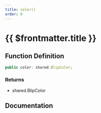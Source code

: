 ```yaml
---
title: color()
order: 0
---
```


# {{ $frontmatter.title }}

<!--@include: ./color_partial_header.md-->

## Function Definition

```ts
public color: shared.BlipColor;
```

### Returns

* shared.BlipColor

## Documentation

<!--@include: ./color_partial_footer.md-->

